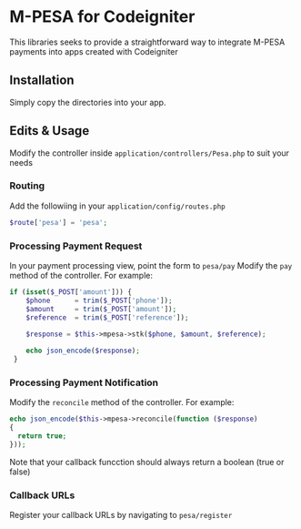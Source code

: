 # M-PESA for Codeigniter
This libraries seeks to provide a straightforward way to integrate M-PESA payments into apps created with Codeigniter

## Installation
Simply copy the directories into your app.

## Edits & Usage
Modify the controller inside `application/controllers/Pesa.php` to suit your needs
### Routing
Add the followiing in your `application/config/routes.php`
```php
$route['pesa'] = 'pesa';
```

### Processing Payment Request
In your payment processing view, point the form to `pesa/pay`
Modify the `pay` method of the controller. For example:
```php
if (isset($_POST['amount'])) {
    $phone 		= trim($_POST['phone']); 
    $amount 	= trim($_POST['amount']); 
    $reference 	= trim($_POST['reference']);
    
    $response = $this->mpesa->stk($phone, $amount, $reference);

    echo json_encode($response);
 }
 ```

### Processing Payment Notification
Modify the `reconcile` method of the controller. For example:
```php
echo json_encode($this->mpesa->reconcile(function ($response)
{
  return true;
}));
 ```
 Note that your callback funcction should always return a boolean (true or false)

### Callback URLs
Register your callback URLs by navigating to `pesa/register`
